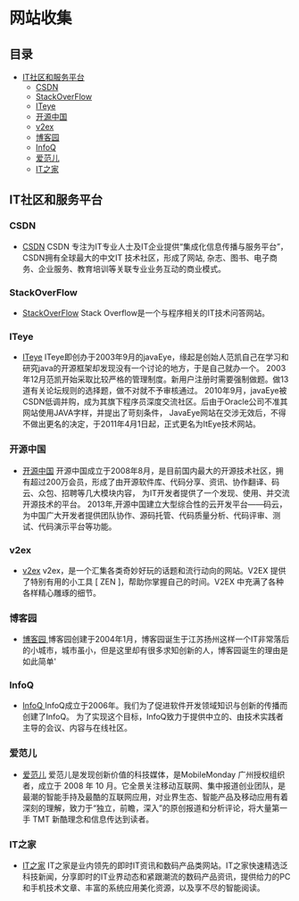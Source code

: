 网站收集
============================

## 目录

* [IT社区和服务平台](#IT社区和服务平台)
  * [CSDN](#CSDN)
  * [StackOverFlow](#StackOverFlow)
  * [ITeye](#ITeye)
  * [开源中国](#开源中国)
  * [v2ex](#v2ex)
  * [博客园 ](#博客园 )
  * [InfoQ ](#InfoQ )
  * [爱范儿](#爱范儿)
  * [IT之家](#IT之家)

## IT社区和服务平台

### CSDN
* [CSDN](http://www.csdn.net/)
	  CSDN 专注为IT专业人士及IT企业提供“集成化信息传播与服务平台”，CSDN拥有全球最大的中文IT
  技术社区，形成了网站, 杂志、图书、电子商务、企业服务、教育培训等关联专业业务互动的商业模式。
  
### StackOverFlow
* [StackOverFlow](https://stackoverflow.com/)
	 Stack Overflow是一个与程序相关的IT技术问答网站。
	 
### ITeye
* [ITeye](http://www.iteye.com/)
	   ITeye即创办于2003年9月的javaEye，缘起是创始人范凯自己在学习和研究java的开源框架却发现没有一个讨论的地方，于是自己就办一个。
	2003年12月范凯开始采取比较严格的管理制度。新用户注册时需要强制做题。做13道有关论坛规则的选择题，做不对就不予审核通过。 2010年9月，javaEye被CSDN低调并购，成为其旗下程序员深度交流社区。后由于Oracle公司不准其网站使用JAVA字样，并提出了苛刻条件，
	JavaEye网站在交涉无效后，不得不做出更名的决定，于2011年4月1日起，正式更名为ItEye技术网站。
	
### 开源中国
* [开源中国](http://www.oschina.net/)
	    开源中国成立于2008年8月，是目前国内最大的开源技术社区，拥有超过200万会员，形成了由开源软件库、代码分享、资讯、协作翻译、码云、众包、招聘等几大模块内容，
	为IT开发者提供了一个发现、使用、并交流开源技术的平台。
	2013年,开源中国建立大型综合性的云开发平台——码云，为中国广大开发者提供团队协作、源码托管、代码质量分析、代码评审、测试、代码演示平台等功能。
  
### v2ex
* [v2ex](https://www.v2ex.com/)
	 v2ex，是一个汇集各类奇妙好玩的话题和流行动向的网站。V2EX 提供了特别有用的小工具 [ ZEN ]，帮助你掌握自己的时间。V2EX 中充满了各种各样精心雕琢的细节。
	 
### 博客园 
* [博客园 ](http://www.cnblogs.com/)
	   博客园创建于2004年1月，博客园诞生于江苏扬州这样一个IT非常落后的小城市，城市虽小，但是这里却有很多求知创新的人，博客园诞生的理由是如此简单'
	   
### InfoQ 
* [InfoQ ](http://www.infoq.com/cn/)
	  InfoQ成立于2006年。我们为了促进软件开发领域知识与创新的传播而创建了InfoQ。
	  为了实现这个目标，InfoQ致力于提供中立的、由技术实践者主导的会议、内容与在线社区。
  
### 爱范儿
* [爱范儿](http://www.ifanr.com/)
	 爱范儿是发现创新价值的科技媒体，是MobileMonday 广州授权组织者，成立于 2008 年 10 月。它全景关注移动互联网、集中报道创业团队，是最潮的智能手持及最酷的互联网应用，对业界生态、智能产品及移动应用有着深刻的理解，致力于“独立，前瞻，深入”的原创报道和分析评论，将大量第一手 TMT 新酷理念和信息传达到读者。
	 
### IT之家
* [IT之家](https://www.ithome.com/)
	  IT之家是业内领先的即时IT资讯和数码产品类网站。IT之家快速精选泛科技新闻，分享即时的IT业界动态和紧跟潮流的数码产品资讯，提供给力的PC和手机技术文章、丰富的系统应用美化资源，以及享不尽的智能阅读。
	 







